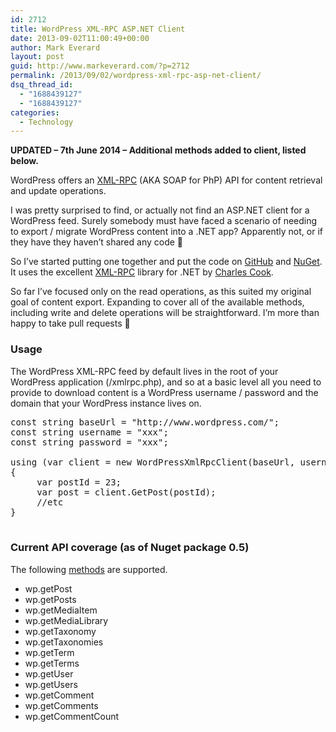 ```yaml
---
id: 2712
title: WordPress XML-RPC ASP.NET Client
date: 2013-09-02T11:00:49+00:00
author: Mark Everard
layout: post
guid: http://www.markeverard.com/?p=2712
permalink: /2013/09/02/wordpress-xml-rpc-asp-net-client/
dsq_thread_id:
  - "1688439127"
  - "1688439127"
categories:
  - Technology
---
```

**UPDATED &#8211; 7th June 2014 &#8211; Additional methods added to client, listed below.**

WordPress offers an <a title="WordPress XML-RPC Support" href="http://codex.wordpress.org/XML-RPC_Support" target="_blank">XML-RPC</a> (AKA SOAP for PhP) API for content retrieval and update operations.

I was pretty surprised to find, or actually not find an ASP.NET client for a WordPress feed. Surely somebody must have faced a scenario of needing to export / migrate WordPress content into a .NET app? Apparently not, or if they have they haven&#8217;t shared any code 🙁

So I&#8217;ve started putting one together and put the code on <a title="POSSIBLE.WordPress.XmlRpcClient source code on GitHub" href="https://github.com/markeverard/POSSIBLE.WordPress.XmlRpcClient" target="_blank">GitHub</a> and <a title="POSSIBLE.WordPress.XmlRpcClient on NuGet" href="http://www.nuget.org/packages/POSSIBLE.WordPress.XmlRpcClient/" target="_blank">NuGet</a>. It uses the excellent <a title="A client and server XML-RPC library for .Net available on NuGet" href="http://www.nuget.org/packages/xmlrpcnet/" target="_blank">XML-RPC</a> library for .NET by <a title="Cook Computing" href="http://www.cookcomputing.com/blog/" target="_blank">Charles Cook</a>.

So far I&#8217;ve focused only on the read operations, as this suited my original goal of content export. Expanding to cover all of the available methods, including write and delete operations will be straightforward. I&#8217;m more than happy to take pull requests 🙂

### Usage

The WordPress XML-RPC feed by default lives in the root of your WordPress application (<tt></tt>/xmlrpc.php), and so at a basic level all you need to provide to download content is a WordPress username / password and the domain that your WordPress instance lives on.

<pre class="brush: csharp; title: ; notranslate" title="">const string baseUrl = "http://www.wordpress.com/";
const string username = "xxx";
const string password = "xxx";

using (var client = new WordPressXmlRpcClient(baseUrl, username, password))
{
     var postId = 23;
     var post = client.GetPost(postId);
     //etc
}

</pre>

### Current API coverage (as of Nuget package 0.5)

The following <a title="XML-RPC WordPress API" href="http://codex.wordpress.org/XML-RPC_WordPress_API" target="_blank">methods</a> are supported.

  * wp.getPost
  * wp.getPosts
  * wp.getMediaItem
  * wp.getMediaLibrary
  * wp.getTaxonomy
  * wp.getTaxonomies
  * wp.getTerm
  * wp.getTerms
  * wp.getUser
  * wp.getUsers
  * wp.getComment
  * wp.getComments
  * wp.getCommentCount